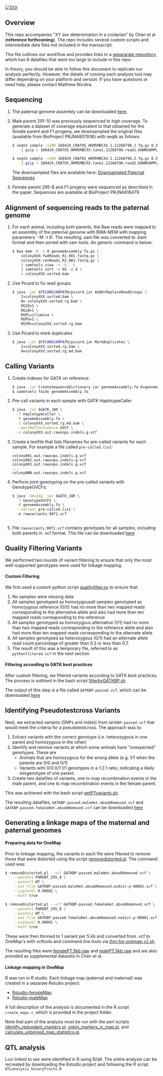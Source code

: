 [![DOI](https://zenodo.org/badge/463199998.svg)](https://zenodo.org/badge/latestdoi/463199998)


## Overview

This repo accompanies "XY sex determination in a cnidarian" by Chen et al (**reference forthcoming**). The repo includes several custom scripts and intermediate data files not included in the manuscript. 

This file outlines our workflow and provides links to a [separarate repository](https://doi.org/10.5281/zenodo.6368104), which has 6 datafiles that were too large to include in this repo.

In theory, you should be able to follow this document to replicate our analysis perfectly. However, the details of running each analysis tool may differ depending on your platform and version. If you have questions or need help, please contact Matthew Nicotra. 


## Sequencing

1. The paternal genome assembly can be downloaded [here](https://research.nhgri.nih.gov/hydractinia/download/assembly/symbio/Hsym_primary_v1.0.fa.gz). 

2. Male parent 291-10 was previously sequenced to high coverage. To generate a dataset of coverage equivalent to that obtained for the female parent and F1 progeny, we downsampled the original files (available from BioProject PRJNA807936) with seqtk as follows:

   ```bash
   $ seqtk sample -s100 160429_CRATOS_HKM5MBCXX.1.12268798.1.fq.gz 0.2 \
       | gzip > 160429_CRATOS_HKM5MBCXX.lane1.12268798.read1.DOWNSAMPLE_0.2.fq.gz
   
   $ seqtk sample -s100 160429_CRATOS_HKM5MBCXX.1.12268798.2.fq.gz 0.2 \
       | gzip > 160429_CRATOS_HKM5MBCXX.lane1.12268798.read2.DOWNSAMPLE_0.2.fq.gz
   
   ```

    The downsampled files are available here: [Downsampled Paternal Sequences](https://doi.org/10.5281/zenodo.6368104)

3. Female parent 295-8 and F1 progeny were sequenced as described in the paper. Sequences are available at BioProject PRJNA816479



## Alignment of sequencing reads to the paternal genome

1. For each animal, including both parents, the Raw reads were mapped to an assembly of the paternal genome with BWA-MEM with mapping parameters '-M -t 8'. The resulting .sam file was converted to .bam format  and then sorted with sam tools. An generic command is below:

   ```bash
   $ bwa mem -M -t 8 genomeAssembly.fa.gz \
       colonyXXX-fwdReads_R1_001.fastq.gz \
       colonyXXX-revReads_R2_001.fastq.gz \
       | samtools view -h -b - \
       | samtools sort -m 6G -@ 4 \
       > colonyXXX.sorted.bam
   ```

2. Use Picard to fix read groups

   ```bash
   $ java -jar $PICARDJARPATH/picard.jar AddOrReplaceReadGroups \
       I=colonyXXX.sorted.bam \
       O= colonyXXX.sorted.rg.bam \
       RGID=1 \
       RGLB=1 \
       RGPL=illumina \
       RGPU=1 \
       RGSM=colonyXXX.sorted.rg.bam
   ```

3. Use Picard to mark duplicates

   ```bash
   $ java -jar $PICARDJARPATH/picard.jar MarkDuplicates \
       I=colonyXXX.sorted.rg.bam \
       O=colonyXXX.sorted.rg.md.bam
   ```



## Calling Variants

1. Create indexes for GATK on reference:

   ```bash
   $ java -jar CreateSequenceDictionary.jar genomeAssembly.fa O=genomeAssembly.dict
   $ sametools faidx genomeAssembly.fa
   ```

2. Pre-call variants in each sample with GATK HaplotypeCaller

   ```bash
   $ java -jar $GATK_JAR \
     -T HaplotypeCaller \
     -R genomeAssembly.fa \
     -I colonyXXX.sorted.rg.md.bam \
     --emitRefConfidence GVCF \
     -o colonyXXX.out.rawsnps.indels.g.vcf
   ```

   

3. Create a textfile that lists filenames for pre-called variants for each sample. For example a file called ```pre-called.list```:

   ```
   colony001.out.rawsnps.indels.g.vcf
   colony002.out.rawsnps.indels.g.vcf
   colony003.out.rawsnps.indels.g.vcf
   ...
   colonyNNN.out.rawsnps.indels.g.vcf
   ```

   

4. Perform joint genotyping on the pre-called variants with GenotypeGVCFs:

   ```bash
   $ java -Xmx24g -jar $GATK_JAR \
     -T GenotypeGVCFs \
     -R genomeAssembly.fa \
     --variant pre-called.list \  
     -o rawvariants.90f1.vcf
   	
   ```



5. File ```rawvariants.90f1.vcf``` contains genotypes for all samples, including both parents in .vcf format. This file can be downloaded [here](https://doi.org/10.5281/zenodo.6368104)



## Quality Filtering Variants

We performed two rounds of variant filtering to ensure that only the most well-supported genotypes were used for linkage mapping.

#### Custom Filtering

We first used a custom python script [qualityfilter.py](https://github.com/nicotralab/chen-et-al-sex-determination/blob/main/qualityfilter.py) to ensure that:

1. No samples were missing data
2. All samples genotyped as homozygousall samples genotyped as homozygous reference (0/0) had no more than two mapped reads corresponding to the alternative allele and also had more than ten mapped reads corresponding to the reference
3. All samples genotyped as homozygous alternative (1/1) had no more than two mapped reads corresponding to the reference allele and also had more than ten mapped reads corresponding to the alternate allele
4. All samples genotyped as heterozygous (0/1) had an alternate allele read count percentage of greater than 0.3 or less than 0.7.
5. The result of this was a temporary file, referred to as ```pythonfiltered.vcf``` in the next section



#### Filtering according to GATK best practices

After custom filtering, we filtered variants according to GATK best practices. The process is outlined in the bash script [filterbyGATKBP.sh](https://github.com/nicotralab/chen-et-al-sex-determination/blob/main/filterbyGATKBP.sh). 

The output of this step is a file called ```GATKBP-passed.vcf```, which can be downloaded [here](https://doi.org/10.5281/zenodo.6368104)



## Identifying Pseudotestcross Variants

Next, we extracted variants (SNPs and indels) from ```GATKBP-passed.vcf``` that would meet the criteria for a pseudotestcross. The approach was to:

1. Extract variants with the correct genotype (i.e. heterozygous in one parent and homozygous in the other)
2. Identify and remove variants at which some animals have "unexpected" genotypes. These are
   - Animals that are homozygous for the wrong allele (e.g. 1/1 when the parents are 0/0 and 0/1)
   - Variants with 0/0:0/1:1/1 genotypes in a 1:2:1 ratio, indicating a likely misgenotype of one parent. 
3. Create two datafiles of variants, one to map recombination events in the male parent, and one to map recombination events in the female parent. 

This was achieved with the bash script [getPTvariants.sh](https://github.com/nicotralab/chen-et-al-sex-determination/blob/main/getPTvariants.sh).

The resulting datafiles, `GATKBP-passed.maleHet.abxabRemoved.vcf` and `GATKBP-passed.femaleHet.abxabRemoved.vcf` can be downloaded [here](https://doi.org/10.5281/zenodo.6368104)



## Generating a linkage maps of the maternal and paternal genomes


#### Preparing data for OneMap

Prior to linkage mapping, the variants in each file were filtered to remove those that were distorted using the script [removedistorted.pl](https://github.com/nicotralab/chen-et-al-sex-determination/blob/main/removeDistorted.pl). The command used was:

```bash
$ removeDistorted.pl --vcf GATKBP-passed.maleHet.abxabRemoved.vcf \
    --parent1 PARENT_295_8 \
    --parent2 WT \
    --out-file GATKBP-passed.maleHet.abxabRemoved.nodist-p-00001.vcf \
    --siglevel 0.00001 \
    --bonf true

$ removeDistorted.pl --vcf GATKBP-passed.femaleHet.abxabRemoved.vcf \
    --parent1 PARENT_295_8 \
    --parent2 WT \
    --out-file GATKBP-passed.femaleHet.abxabRemoved.nodist-p-00001.vcf \
    --siglevel 0.00001 \
    --bonf true
```



These were then thinned to 1 variant per 5 kb and converted from .vcf to OneMap's with vcftools and command line tools via [thin-for-onemap.v2.sh](https://github.com/nicotralab/chen-et-al-sex-determination/blob/main/thin-for-onemap.v2.sh).

The resulting files were [femalePT.5kb.raw](https://github.com/nicotralab/chen-et-al-sex-determination/blob/main/femalePT.5kb.raw) and [malePT.5kb.raw](https://github.com/nicotralab/chen-et-al-sex-determination/blob/main/malePT.5kb.raw) and are also provided as supplemental datasets in Chen et al. 



#### Linkage mapping in OneMap

R was run in R studio. Each linkage map (paternal and maternal) was created in a separate Rstudio project:
- [Rstudio-femaleMap](https://github.com/nicotralab/chen-et-al-sex-determination/blob/main/Rstudio-femaleMap.zip)
- [Rstudio-maleMap](https://github.com/nicotralab/chen-et-al-sex-determination/blob/main/Rstudio-maleMap.zip)

A full description of the analysis is documented in the R script `create_maps.r`, which is provided in the project folder.

Note that part of the analysis must be run with the perl scripts [identify_redundant_markers.pl](https://github.com/nicotralab/chen-et-al-sex-determination/blob/main/identify_redundant_markers.pl), [unbin_markers_in_map.pl](https://github.com/nicotralab/chen-et-al-sex-determination/blob/main/unbin_markers_in_map.pl), and [calculate_unbinned_map_statistics.pl](https://github.com/nicotralab/chen-et-al-sex-determination/blob/main/calculate_unbinned_map_statistics.pl). 


## QTL analysis

Loci linked to sex were identified in R using R/qtl. The entire analysis can be recreated by downloading the Rstudio project and following the R script `QTLanalysis_binaryTraits.R`
